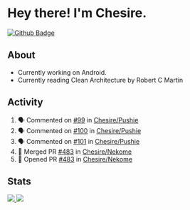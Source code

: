 # Hey there! I'm Chesire.

[![Github Badge](https://img.shields.io/badge/-Github-000?style=flat-square&logo=Github&logoColor=white&link=https://github.com/chesire)](https://github.com/chesire)

## About

<!-- Uses https://github.com/Chesire/natemoo-re -->
* Currently working on Android.
* Currently reading Clean Architecture by Robert C Martin
<!--
* Currently listening to: 
<a href="https://natemoo-re-iirbxe7wf.vercel.app/now-playing?open">
    <img src="https://natemoo-re-iirbxe7wf.vercel.app/now-playing" width="256" height="64" alt="Now Playing">
</a>  
-->

## Activity

<!-- Uses https://github.com/jamesgeorge007/github-activity-readme -->
<!--START_SECTION:activity-->
1. 🗣 Commented on [#99](https://github.com/Chesire/Pushie/issues/99) in [Chesire/Pushie](https://github.com/Chesire/Pushie)
2. 🗣 Commented on [#100](https://github.com/Chesire/Pushie/issues/100) in [Chesire/Pushie](https://github.com/Chesire/Pushie)
3. 🗣 Commented on [#101](https://github.com/Chesire/Pushie/issues/101) in [Chesire/Pushie](https://github.com/Chesire/Pushie)
4. 🎉 Merged PR [#483](https://github.com/Chesire/Nekome/pull/483) in [Chesire/Nekome](https://github.com/Chesire/Nekome)
5. 💪 Opened PR [#483](https://github.com/Chesire/Nekome/pull/483) in [Chesire/Nekome](https://github.com/Chesire/Nekome)
<!--END_SECTION:activity-->

## Stats

<a href="https://github-readme-stats.vercel.app/api/top-langs/?username=chesire&theme=tokyonight">
    <img src="https://github-readme-stats.vercel.app/api/top-langs/?username=chesire&layout=compact&theme=tokyonight" >
</a>
<a href="https://github-readme-stats.vercel.app/api?username=chesire&show_icons=true&theme=tokyonight">
    <img src="https://github-readme-stats.vercel.app/api?username=chesire&show_icons=true&theme=tokyonight" >
</a>  
